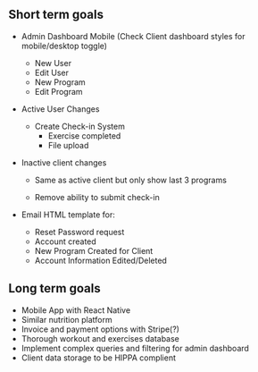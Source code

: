 ## Short term goals

-   Admin Dashboard Mobile (Check Client dashboard styles for mobile/desktop toggle)

    -   New User
    -   Edit User
    -   New Program
    -   Edit Program

-   Active User Changes

    -   Create Check-in System
        -   Exercise completed
        -   File upload

-   Inactive client changes

    -   Same as active client but only show last 3 programs

    -   Remove ability to submit check-in

-   Email HTML template for:
    -   Reset Password request
    -   Account created
    -   New Program Created for Client
    -   Account Information Edited/Deleted

## Long term goals

-   Mobile App with React Native
-   Similar nutrition platform
-   Invoice and payment options with Stripe(?)
-   Thorough workout and exercises database
-   Implement complex queries and filtering for admin dashboard
-   Client data storage to be HIPPA complient
